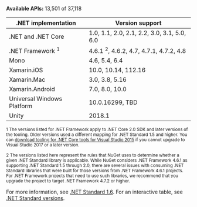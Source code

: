 **Available APIs:** 13,501 of 37,118

| .NET implementation         | Version support                                   |
|-----------------------------|---------------------------------------------------|
| .NET and .NET Core          | 1.0, 1.1, 2.0, 2.1, 2.2, 3.0, 3.1, 5.0, 6.0       |
| .NET Framework <sup>1</sup> | 4.6.1 <sup>2</sup>, 4.6.2, 4.7, 4.7.1, 4.7.2, 4.8 |
| Mono                        | 4.6, 5.4, 6.4                                     |
| Xamarin.iOS                 | 10.0, 10.14, 112.16                               |
| Xamarin.Mac                 | 3.0, 3.8, 5.16                                    |
| Xamarin.Android             | 7.0, 8.0, 10.0                                    |
| Universal Windows Platform  | 10.0.16299, TBD                                   |
| Unity                       | 2018.1                                            |

<sup>1 The versions listed for .NET Framework apply to .NET Core 2.0 SDK and later versions of the tooling. Older versions used a different mapping for .NET Standard 1.5 and higher. You can [download tooling for .NET Core tools for Visual Studio 2015](https://github.com/dotnet/core/blob/main/release-notes/download-archives) if you cannot upgrade to Visual Studio 2017 or a later version.</sup>

<sup>2 The versions listed here represent the rules that NuGet uses to determine whether a given .NET Standard library is applicable. While NuGet considers .NET Framework 4.6.1 as supporting .NET Standard 1.5 through 2.0, there are several issues with consuming .NET Standard libraries that were built for those versions from .NET Framework 4.6.1 projects. For .NET Framework projects that need to use such libraries, we recommend that you upgrade the project to target .NET Framework 4.7.2 or higher.</sup>

For more information, see [.NET Standard 1.6][1.6]. For an interactive table, see [.NET Standard versions](https://dotnet.microsoft.com/platform/dotnet-standard#versions).

[1.6]: https://github.com/dotnet/standard/blob/v2.1.0/docs/versions/netstandard1.6.md
